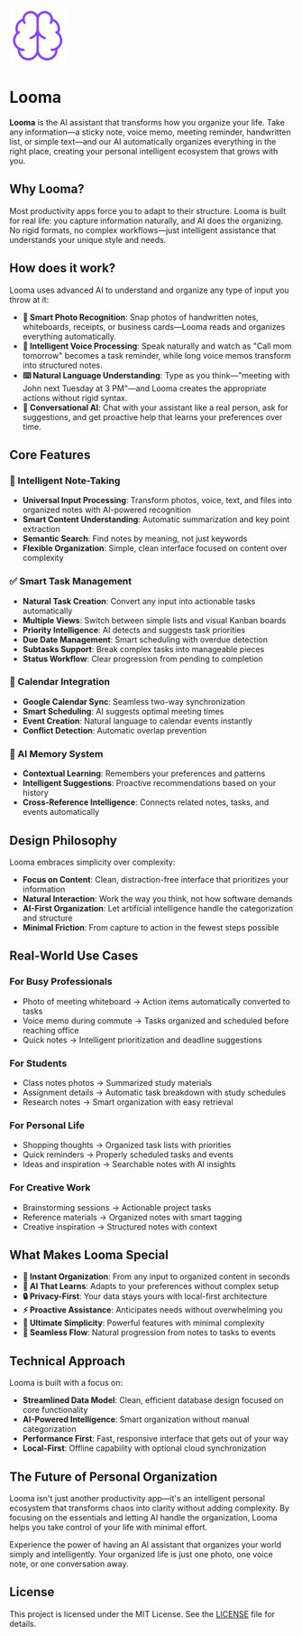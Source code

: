 <img src="public/icon.png" width="100" height="100" />

# Looma

**Looma** is the AI assistant that transforms how you organize your life. Take any information—a
sticky note, voice memo, meeting reminder, handwritten list, or simple text—and our AI automatically
organizes everything in the right place, creating your personal intelligent ecosystem that grows
with you.

## Why Looma?

Most productivity apps force you to adapt to their structure. Looma is built for real life: you
capture information naturally, and AI does the organizing. No rigid formats, no complex
workflows—just intelligent assistance that understands your unique style and needs.

## How does it work?

Looma uses advanced AI to understand and organize any type of input you throw at it:

- **📸 Smart Photo Recognition**: Snap photos of handwritten notes, whiteboards, receipts, or
  business cards—Looma reads and organizes everything automatically.
- **🎤 Intelligent Voice Processing**: Speak naturally and watch as "Call mom tomorrow" becomes a
  task reminder, while long voice memos transform into structured notes.
- **⌨️ Natural Language Understanding**: Type as you think—"meeting with John next Tuesday at 3
  PM"—and Looma creates the appropriate actions without rigid syntax.
- **🧠 Conversational AI**: Chat with your assistant like a real person, ask for suggestions, and
  get proactive help that learns your preferences over time.

## Core Features

### 📝 Intelligent Note-Taking

- **Universal Input Processing**: Transform photos, voice, text, and files into organized notes with
  AI-powered recognition
- **Smart Content Understanding**: Automatic summarization and key point extraction
- **Semantic Search**: Find notes by meaning, not just keywords
- **Flexible Organization**: Simple, clean interface focused on content over complexity

### ✅ Smart Task Management

- **Natural Task Creation**: Convert any input into actionable tasks automatically
- **Multiple Views**: Switch between simple lists and visual Kanban boards
- **Priority Intelligence**: AI detects and suggests task priorities
- **Due Date Management**: Smart scheduling with overdue detection
- **Subtasks Support**: Break complex tasks into manageable pieces
- **Status Workflow**: Clear progression from pending to completion

### 📅 Calendar Integration

- **Google Calendar Sync**: Seamless two-way synchronization
- **Smart Scheduling**: AI suggests optimal meeting times
- **Event Creation**: Natural language to calendar events instantly
- **Conflict Detection**: Automatic overlap prevention

### 🧠 AI Memory System

- **Contextual Learning**: Remembers your preferences and patterns
- **Intelligent Suggestions**: Proactive recommendations based on your history
- **Cross-Reference Intelligence**: Connects related notes, tasks, and events automatically

## Design Philosophy

Looma embraces simplicity over complexity:

- **Focus on Content**: Clean, distraction-free interface that prioritizes your information
- **Natural Interaction**: Work the way you think, not how software demands
- **AI-First Organization**: Let artificial intelligence handle the categorization and structure
- **Minimal Friction**: From capture to action in the fewest steps possible

## Real-World Use Cases

### For Busy Professionals

- Photo of meeting whiteboard → Action items automatically converted to tasks
- Voice memo during commute → Tasks organized and scheduled before reaching office
- Quick notes → Intelligent prioritization and deadline suggestions

### For Students

- Class notes photos → Summarized study materials
- Assignment details → Automatic task breakdown with study schedules
- Research notes → Smart organization with easy retrieval

### For Personal Life

- Shopping thoughts → Organized task lists with priorities
- Quick reminders → Properly scheduled tasks and events
- Ideas and inspiration → Searchable notes with AI insights

### For Creative Work

- Brainstorming sessions → Actionable project tasks
- Reference materials → Organized notes with smart tagging
- Creative inspiration → Structured notes with context

## What Makes Looma Special

- **🚀 Instant Organization**: From any input to organized content in seconds
- **🧠 AI That Learns**: Adapts to your preferences without complex setup
- **🔒 Privacy-First**: Your data stays yours with local-first architecture
- **⚡ Proactive Assistance**: Anticipates needs without overwhelming you
- **🎯 Ultimate Simplicity**: Powerful features with minimal complexity
- **🔄 Seamless Flow**: Natural progression from notes to tasks to events

## Technical Approach

Looma is built with a focus on:

- **Streamlined Data Model**: Clean, efficient database design focused on core functionality
- **AI-Powered Intelligence**: Smart organization without manual categorization
- **Performance First**: Fast, responsive interface that gets out of your way
- **Local-First**: Offline capability with optional cloud synchronization

## The Future of Personal Organization

Looma isn't just another productivity app—it's an intelligent personal ecosystem that transforms
chaos into clarity without adding complexity. By focusing on the essentials and letting AI handle
the organization, Looma helps you take control of your life with minimal effort.

Experience the power of having an AI assistant that organizes your world simply and intelligently.
Your organized life is just one photo, one voice note, or one conversation away.

## License

This project is licensed under the MIT License. See the [LICENSE](LICENSE) file for details.
